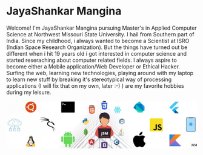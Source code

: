 # JayaShankar Mangina
Welcome! I'm JayaShankar Mangina pursuing Master's in Applied Computer Science at Northwest Missouri State University. I hail from Southern part of India. Since my childhood, i always wanted to become a Scientist at ISRO (Indian Space Research Organization). But the things have turned out be different when i hit 19 years old i got interested in computer science and started reseraching about computer related fields. I always aspire to become either a Mobile application/Web Developer or Ethical Hacker. Surfing the web, learning new technologies, playing around with my laptop to learn new stuff by breaking it's stereotypical way of processing applications (I will fix that on my own, later :-) ) are my favorite hobbies during my leisure.

![Image](https://github.com/JayaShankarM97/assignment2-MANGINA/blob/main/Image.jpg)